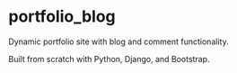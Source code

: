 # portfolio_blog
Dynamic portfolio site with blog and comment functionality.

Built from scratch with Python, Django, and Bootstrap.
